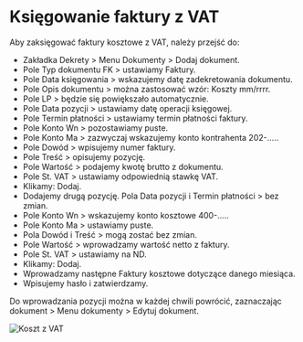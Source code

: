 # Księgowanie faktury z VAT

Aby zaksięgować faktury kosztowe z VAT, należy przejść do:

- Zakładka Dekrety > Menu Dokumenty > Dodaj dokument.
- Pole Typ dokumentu FK > ustawiamy Faktury.
- Pole Data księgowania > wskazujemy datę zadekretowania dokumentu.
- Pole Opis dokumentu > można zastosować wzór: Koszty mm/rrrr. 
- Pole LP > będzie się powiększało automatycznie.
- Pole Data pozycji > ustawiamy datę operacji księgowej.
- Pole Termin płatności > ustawiamy termin płatności faktury.
- Pole Konto Wn > pozostawiamy puste.
- Pole Konto Ma > zazwyczaj wskazujemy konto kontrahenta 202-.....
- Pole Dowód > wpisujemy numer faktury.
- Pole Treść > opisujemy pozycję.
- Pole Wartość > podajemy kwotę brutto z dokumentu.
- Pole St. VAT > ustawiamy odpowiednią stawkę VAT.
- Klikamy: Dodaj.
- Dodajemy drugą pozycję. Pola Data pozycji i Termin płatności > bez zmian.
- Pole Konto Wn > wskazujemy konto kosztowe 400-.....
- Pole Konto Ma > ustawiamy puste.
- Pola Dowód i Treść > mogą zostać bez zmian.
- Pole Wartość > wprowadzamy wartość netto z faktury.
- Pole St. VAT > ustawiamy na ND.
- Klikamy: Dodaj.
- Wprowadzamy następne Faktury kosztowe dotyczące danego miesiąca.
- Wpisujemy hasło i zatwierdzamy.

Do wprowadzania pozycji można w każdej chwili powrócić, zaznaczając dokument > Menu dokumenty > Edytuj dokument.

![Koszt z VAT](kosztzvat.gif)